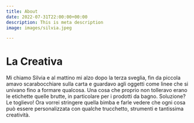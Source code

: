 ```yaml
---
title: About
date: 2022-07-31T22:00:00+00:00
description: This is meta description
image: images/silvia.jpeg

---
```

# La Creativa 

Mi chiamo Silvia e al mattino mi alzo dopo la terza sveglia, fin da piccola amavo scarabocchiare sulla carta e guardavo agli oggetti come linee che si univano fino a formare qualcosa. Una cosa che proprio non tolleravo erano le etichette quelle brutte, in particolare per i prodotti da bagno. Soluzione? Le toglievo! Ora vorrei stringere quella bimba e farle vedere che ogni cosa può essere personalizzata con qualche trucchetto, strumenti e tantissima creatività.
